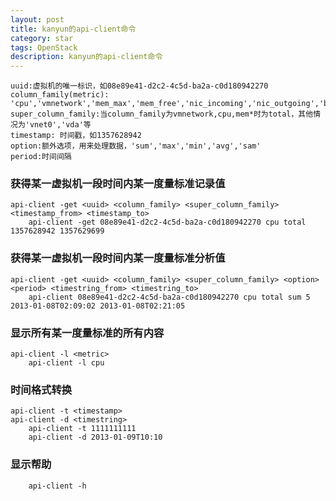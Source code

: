 ```yaml
---
layout: post
title: kanyun的api-client命令
category: star
tags: OpenStack
description: kanyun的api-client命令
---
```


    uuid:虚拟机的唯一标识，如08e89e41-d2c2-4c5d-ba2a-c0d180942270
    column_family(metric): 'cpu','vmnetwork','mem_max','mem_free','nic_incoming','nic_outgoing','blk_read','blk_write'
    super_column_family:当column_family为vmnetwork,cpu,mem*时为total，其他情况为'vnet0','vda'等
    timestamp: 时间戳，如1357628942
    option:额外选项，用来处理数据，'sum','max','min','avg','sam'
    period:时间间隔    

### 获得某一虚拟机一段时间内某一度量标准记录值

    api-client -get <uuid> <column_family> <super_column_family> <timestamp_from> <timestamp_to>
        api-client -get 08e89e41-d2c2-4c5d-ba2a-c0d180942270 cpu total 1357628942 1357629699

### 获得某一虚拟机一段时间内某一度量标准分析值

    api-client -get <uuid> <column_family> <super_column_family> <option> <period> <timestring_from> <timestring_to>
        api-client 08e89e41-d2c2-4c5d-ba2a-c0d180942270 cpu total sum 5 2013-01-08T02:09:02 2013-01-08T02:21:05

### 显示所有某一度量标准的所有内容

    api-client -l <metric>
        api-client -l cpu

### 时间格式转换

    api-client -t <timestamp>
    api-client -d <timestring>
        api-client -t 1111111111
        api-client -d 2013-01-09T10:10

### 显示帮助

        api-client -h

